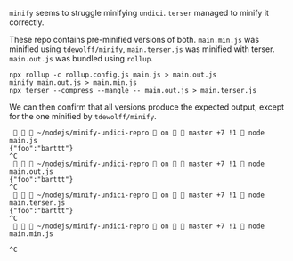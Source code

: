 `minify` seems to struggle minifying `undici`.
`terser` managed to minify it correctly.

These repo contains pre-minified versions of both. `main.min.js` was minified using `tdewolff/minify`, `main.terser.js` was minified with terser.
`main.out.js` was bundled using `rollup`.

```
npx rollup -c rollup.config.js main.js > main.out.js
minify main.out.js > main.min.js
npx terser --compress --mangle -- main.out.js > main.terser.js
```

We can then confirm that all versions produce the expected output, except for the one minified by `tdewolff/minify`.

```
    ~/nodejs/minify-undici-repro  on   master +7 !1  node main.js
{"foo":"barttt"}
^C
    ~/nodejs/minify-undici-repro  on   master +7 !1  node main.out.js
{"foo":"barttt"}
^C
    ~/nodejs/minify-undici-repro  on   master +7 !1  node main.terser.js
{"foo":"barttt"}
^C
    ~/nodejs/minify-undici-repro  on   master +7 !1  node main.min.js

^C
```
